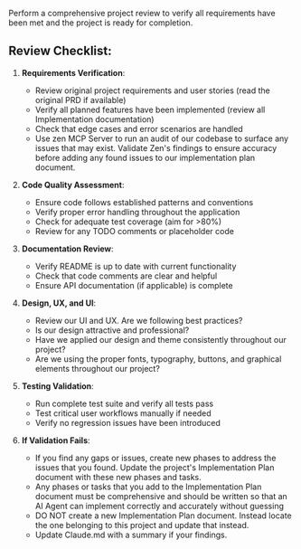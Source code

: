 Perform a comprehensive project review to verify all requirements have been met and the project is ready for completion.

## Review Checklist:

1. **Requirements Verification**:
   - Review original project requirements and user stories (read the original PRD if available)
   - Verify all planned features have been implemented (review all Implementation documentation)
   - Check that edge cases and error scenarios are handled
   - Use zen MCP Server to run an audit of our codebase to surface any issues that may exist. Validate Zen's findings to ensure accuracy before adding any found issues to our implementation plan document.

2. **Code Quality Assessment**:
   - Ensure code follows established patterns and conventions
   - Verify proper error handling throughout the application
   - Check for adequate test coverage (aim for >80%)
   - Review for any TODO comments or placeholder code

3. **Documentation Review**:
   - Verify README is up to date with current functionality
   - Check that code comments are clear and helpful
   - Ensure API documentation (if applicable) is complete

4. **Design, UX, and UI**:
   - Review our UI and UX. Are we following best practices?
   - Is our design attractive and professional?
   - Have we applied our design and theme consistently throughout our project?
   - Are we using the proper fonts, typography, buttons, and graphical elements throughout our project?

5. **Testing Validation**:
   - Run complete test suite and verify all tests pass
   - Test critical user workflows manually if needed
   - Verify no regression issues have been introduced

6. **If Validation Fails**:
   - If you find any gaps or issues, create new phases to address the issues that you found. Update the project's Implementation Plan document with these new phases and tasks.
   - Any phases or tasks that you add to the Implementation Plan document must be comprehensive and should be written so that an AI Agent can implement correctly and accurately without guessing
   - DO NOT create a new Implementation Plan document. Instead locate the one belonging to this project and update that instead.
   - Update Claude.md with a summary if your findings.